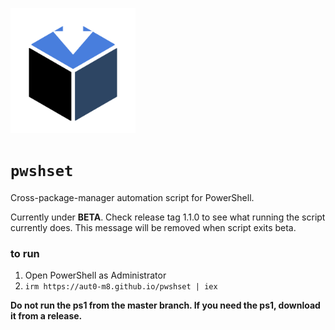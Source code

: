 <p><img src="https://raw.githubusercontent.com/aut0-m8/pwshset/main/.github/pwshset.png" alt="pwshset logo" width="200"></p>

# `pwshset`

Cross-package-manager automation script for PowerShell.

Currently under **BETA**. Check release tag 1.1.0 to see what running the script currently does. This message will be removed when script exits beta.

### to run
1. Open PowerShell as Administrator
2. `irm https://aut0-m8.github.io/pwshset | iex`

**Do not run the ps1 from the master branch. If you need the ps1, download it from a release.**
